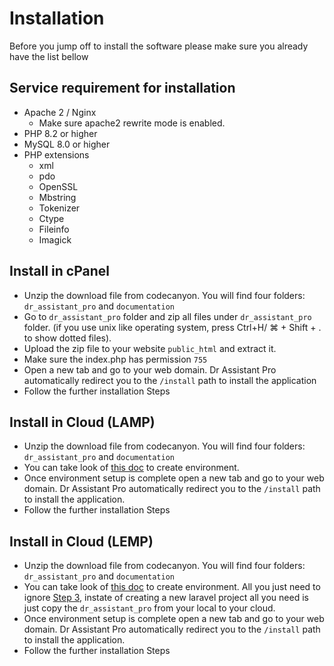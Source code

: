 # Installation

Before you jump off to install the software please make sure you already have the list bellow

## Service requirement for installation

- Apache 2 / Nginx
    - Make sure apache2 rewrite mode is enabled.
- PHP 8.2 or higher
- MySQL 8.0 or higher
- PHP extensions
    - xml
    - pdo
    - OpenSSL
    - Mbstring
    - Tokenizer
    - Ctype
    - Fileinfo
    - Imagick

## Install in cPanel

- Unzip the download file from codecanyon. You will find four folders: `dr_assistant_pro` and `documentation`
- Go to `dr_assistant_pro` folder and zip all files under `dr_assistant_pro` folder.
  (if you use unix like operating system, press <shortcut>Ctrl+H</shortcut>/ <shortcut>⌘ + Shift + .</shortcut> to show dotted files).
- Upload the zip file to your website `public_html` and extract it.
- Make sure the index.php has permission `755`
- Open a new tab and go to your web domain. Dr Assistant Pro automatically redirect you to the `/install` path to
  install the application
- Follow the further installation Steps

## Install in Cloud (LAMP)

- Unzip the download file from codecanyon. You will find four folders: `dr_assistant_pro` and `documentation`
- You can take look
  of [this doc](https://medium.com/@franciscojbarrera/how-to-deploy-laravel-on-digital-ocean-lamp-e69046906fe)
  to create environment.
- Once environment setup is complete open a new tab and go to your web domain. Dr Assistant Pro automatically redirect
  you to the `/install` path to
  install the application.
- Follow the further installation Steps

## Install in Cloud (LEMP)

- Unzip the download file from codecanyon. You will find four folders: `dr_assistant_pro` and `documentation`
- You can take look
  of [this doc](https://www.digitalocean.com/community/tutorials/how-to-install-and-configure-laravel-with-nginx-on-ubuntu-22-04)
  to create environment.
  All you just need to
  ignore [Step 3](https://www.digitalocean.com/community/tutorials/how-to-install-and-configure-laravel-with-nginx-on-ubuntu-22-04#step-3-creating-a-new-laravel-application),
  instate of creating a new laravel project all you need is just copy the `dr_assistant_pro` from your local to your
  cloud.
- Once environment setup is complete open a new tab and go to your web domain. Dr Assistant Pro automatically redirect
  you to the `/install` path to
  install the application.
- Follow the further installation Steps
